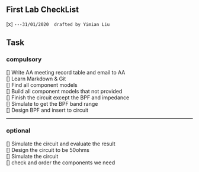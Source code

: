 ## First Lab CheckList
[x] `---31/01/2020  drafted by Yimian Liu`   

## Task 

### compulsory

[] Write AA meeting record table and email to AA   
[] Learn Markdown & Git   
[] Find all component models   
[] Build all component models that not provided   
[] Finish the circuit except the BPF and impedance   
[] Simulate to get the BPF band range   
[] Design BPF and insert to circuit   

--------------

### optional

[] Simulate the circuit and evaluate the result   
[] Design the circuit to be 50ohms   
[] Simulate the circuit   
[] check and order the components we need   
